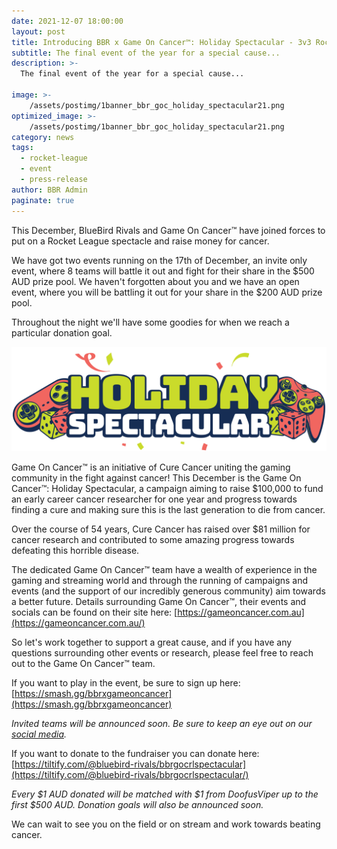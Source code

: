 ```yaml
---
date: 2021-12-07 18:00:00
layout: post
title: Introducing BBR x Game On Cancer™: Holiday Spectacular - 3v3 Rocket League
subtitle: The final event of the year for a special cause...
description: >-
  The final event of the year for a special cause...

image: >-
    /assets/postimg/1banner_bbr_goc_holiday_spectacular21.png
optimized_image: >-
    /assets/postimg/1banner_bbr_goc_holiday_spectacular21.png
category: news
tags:
  - rocket-league
  - event
  - press-release
author: BBR Admin
paginate: true
---
```



This December, BlueBird Rivals and Game On Cancer™ have joined forces to put on a Rocket League spectacle and raise money for cancer.

We have got two events running on the 17th of December, an invite only event, where 8 teams will battle it out and fight for their share in the $500 AUD prize pool. We haven't forgotten about you and we have an open event, where you will be battling it out for your share in the $200 AUD prize pool.

Throughout the night we'll have some goodies for when we reach a particular donation goal.

![Game On Cancer Holiday Spectacular Logo](/assets/postimg/2post_GOC_HS_Logo_Full_ON_DARK.png)

Game On Cancer™️ is an initiative of Cure Cancer uniting the gaming community in the fight against cancer! This December is the Game On Cancer™️: Holiday Spectacular, a campaign aiming to raise $100,000 to fund an early career cancer researcher for one year and progress towards finding a cure and making sure this is the last generation to die from cancer.

Over the course of 54 years, Cure Cancer has raised over $81 million for cancer research and contributed to some amazing progress towards defeating this horrible disease.

The dedicated Game On Cancer™️ team have a wealth of experience in the gaming and streaming world and through the running of campaigns and events (and the support of our incredibly generous community) aim towards a better future. Details surrounding Game On Cancer™️, their events and socials can be found on their site here: [https://gameoncancer.com.au](https://gameoncancer.com.au/)

So let's work together to support a great cause, and if you have any questions surrounding other events or research, please feel free to reach out to the Game On Cancer™️ team.

If you want to play in the event, be sure to sign up here: [https://smash.gg/bbrxgameoncancer](https://smash.gg/bbrxgameoncancer)

_Invited teams will be announced soon. Be sure to keep an eye out on our_ [_social media_](https://twitter.com/BlueBirdRivals)_._

If you want to donate to the fundraiser you can donate here: [https://tiltify.com/@bluebird-rivals/bbrgocrlspectacular](https://tiltify.com/@bluebird-rivals/bbrgocrlspectacular/)

_Every $1 AUD donated will be matched with $1 from DoofusViper up to the first $500 AUD. Donation goals will also be announced soon._

We can wait to see you on the field or on stream and work towards beating cancer.